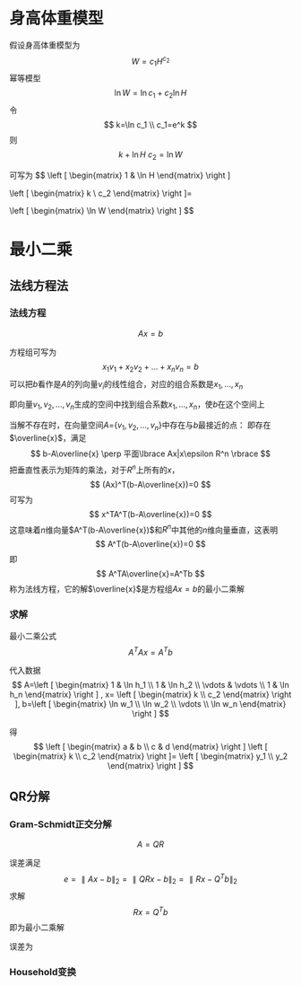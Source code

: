 

# 身高体重模型

假设身高体重模型为
$$
W=c_1H^{c_2}
$$
幂等模型
$$
\ln W=\ln c_1+c_2\ln H
$$
令
$$
k=\ln c_1
\\
c_1=e^k
$$
则
$$
k+\ln H \ c_2  = \ln W
$$

可写为
$$
\left [ \begin{matrix}
1 & \ln H
\end{matrix} \right ]

\left [ \begin{matrix}
k
\\
c_2
\end{matrix} \right ]=

\left [ \begin{matrix}
\ln W
\end{matrix} \right ]
$$


# 最小二乘

## 法线方程法

### 法线方程

$$
Ax=b
$$

方程组可写为
$$
x_1v_1+x_2v_2+...+x_nv_n=b
$$
可以把$b$看作是$A$的列向量$v_i$的线性组合，对应的组合系数是$x_1,...,x_n$

即向量$v_1,v_2,...,v_n$生成的空间中找到组合系数$x_1,...,x_n$，使$b$在这个空间上



当解不存在时，在向量空间$A$={$v_1,v_2,...,v_n$}中存在与$b$最接近的点：
即存在$\overline{x}$，满足
$$
b-A\overline{x} \perp 平面\lbrace Ax|x\epsilon R^n \rbrace
$$
把垂直性表示为矩阵的乘法，对于$R^n$上所有的$x$，
$$
(Ax)^T(b-A\overline{x})=0
$$
可写为
$$
x^TA^T(b-A\overline{x})=0
$$
这意味着$n$维向量$A^T(b-A\overline{x})$和$R^n$中其他的$n$维向量垂直，这表明
$$
A^T(b-A\overline{x})=0
$$
即
$$
A^TA\overline{x}=A^Tb
$$
称为法线方程，它的解$\overline{x}$是方程组$Ax=b$的最小二乘解



### 求解

最小二乘公式
$$
A^TAx=A^Tb
$$

代入数据
$$
A=\left [ \begin{matrix} 
1 & \ln h_1
\\
1 & \ln h_2
\\
\vdots & \vdots
\\
1 & \ln h_n
\end{matrix} \right ]
,
x=
\left [ \begin{matrix}
k
\\
c_2
\end{matrix} \right ],
b=\left [ \begin{matrix} 
\ln w_1
\\
\ln w_2
\\
\vdots
\\
\ln w_n
\end{matrix} \right ]
$$

得
$$
\left [ \begin{matrix} 
a & b
\\
c & d
\end{matrix} \right ]
\left [ \begin{matrix}
k
\\
c_2
\end{matrix} \right ]=
\left [ \begin{matrix}
y_1
\\
y_2
\end{matrix} \right ]
$$



## QR分解

### Gram-Schmidt正交分解

$$
A=QR
$$

误差满足
$$
e=\parallel Ax-b \parallel_2=\parallel QRx-b \parallel_2=\parallel Rx-Q^Tb \parallel_2
$$
求解
$$
Rx=Q^Tb
$$
即为最小二乘解

误差为

### Household变换